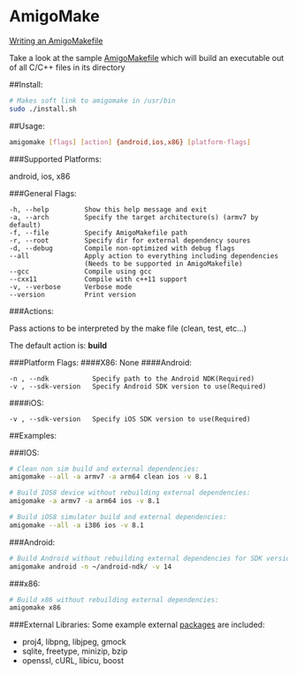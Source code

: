 AmigoMake
=========

[Writing an AmigoMakefile](https://github.com/schernetsky/amigomake/wiki/Writing-an-AmigoMakefile)

Take a look at the sample [AmigoMakefile](https://github.com/schernetsky/amigomake/blob/master/SampleAmigoMakefile) which will build an executable out of all C/C++ files in its directory


##Install:
```bash
# Makes soft link to amigomake in /usr/bin
sudo ./install.sh
```

##Usage:
```bash
amigomake [flags] [action] {android,ios,x86} [platform-flags]
```

###Supported Platforms: 

android, ios, x86

###General Flags:
```
-h, --help         Show this help message and exit
-a, --arch         Specify the target architecture(s) (armv7 by default)
-f, --file         Specify AmigoMakefile path
-r, --root         Specify dir for external dependency soures
-d, --debug        Compile non-optimized with debug flags
--all              Apply action to everything including dependencies
                   (Needs to be supported in AmigoMakefile)
--gcc              Compile using gcc
--cxx11            Compile with c++11 support
-v, --verbose      Verbose mode
--version          Print version
```

###Actions:

Pass actions to be interpreted by the make file (clean, test, etc...)

The default action is: **build**  

###Platform Flags:
####X86:
None
####Android:
```
-n , --ndk           Specify path to the Android NDK(Required)
-v , --sdk-version   Specify Android SDK version to use(Required)
```
####iOS:
```
-v , --sdk-version   Specify iOS SDK version to use(Required)
```
##Examples:

###IOS:
```bash
# Clean non sim build and external dependencies:
amigomake --all -a armv7 -a arm64 clean ios -v 8.1

# Build IOS8 device without rebuilding external dependencies:
amigomake -a armv7 -a arm64 ios -v 8.1

# Build iOS8 simulator build and external dependencies:
amigomake --all -a i386 ios -v 8.1
```

###Android:
```bash
# Build Android without rebuilding external dependencies for SDK version 14:
amigomake android -n ~/android-ndk/ -v 14
```

###x86:
```bash
# Build x86 without rebuilding external dependencies:
amigomake x86
```

###External Libraries:
Some example external [packages](https://github.com/schernetsky/amigomake/blob/master/src/packages.py) are included:
 * proj4, libpng, libjpeg, gmock
 * sqlite, freetype, minizip, bzip
 * openssl, cURL, libicu, boost
